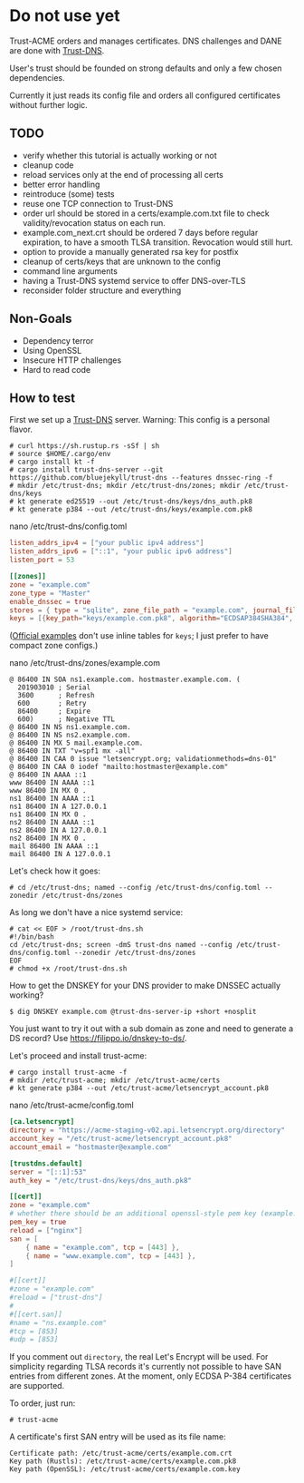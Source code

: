 # Do not use yet
Trust-ACME orders and manages certificates. DNS challenges and DANE are done with [Trust-DNS](https://github.com/bluejekyll/trust-dns).

User's trust should be founded on strong defaults and only a few chosen dependencies.

Currently it just reads its config file and orders all configured certificates without further logic.

## TODO
* verify whether this tutorial is actually working or not
* cleanup code
* reload services only at the end of processing all certs
* better error handling
* reintroduce (some) tests
* reuse one TCP connection to Trust-DNS
* order url should be stored in a certs/example.com.txt file to check validity/revocation status on each run.
* example.com_next.crt should be ordered 7 days before regular expiration, to have a smooth TLSA transition. Revocation would still hurt.
* option to provide a manually generated rsa key for postfix
* cleanup of certs/keys that are unknown to the config
* command line arguments
* having a Trust-DNS systemd service to offer DNS-over-TLS
* reconsider folder structure and everything

## Non-Goals
* Dependency terror
* Using OpenSSL
* Insecure HTTP challenges
* Hard to read code

## How to test

First we set up a [Trust-DNS](https://github.com/bluejekyll/trust-dns) server. Warning: This config is a personal flavor.
```console
# curl https://sh.rustup.rs -sSf | sh
# source $HOME/.cargo/env
# cargo install kt -f
# cargo install trust-dns-server --git https://github.com/bluejekyll/trust-dns --features dnssec-ring -f
# mkdir /etc/trust-dns; mkdir /etc/trust-dns/zones; mkdir /etc/trust-dns/keys
# kt generate ed25519 --out /etc/trust-dns/keys/dns_auth.pk8
# kt generate p384 --out /etc/trust-dns/keys/example.com.pk8
```

nano /etc/trust-dns/config.toml
```toml
listen_addrs_ipv4 = ["your public ipv4 address"]
listen_addrs_ipv6 = ["::1", "your public ipv6 address"]
listen_port = 53

[[zones]]
zone = "example.com"
zone_type = "Master"
enable_dnssec = true
stores = { type = "sqlite", zone_file_path = "example.com", journal_file_path = "example.com.jrnl", allow_update = true }
keys = [{key_path="keys/example.com.pk8", algorithm="ECDSAP384SHA384", is_zone_signing_key=true}, {key_path="keys/dns_auth.pk8", algorithm="ED25519", is_zone_update_auth=true}]
```
([Official examples](https://github.com/bluejekyll/trust-dns/blob/master/crates/server/tests/named_test_configs/dnssec_with_update.toml) don't use inline tables for `keys`; I just prefer to have compact zone configs.)

nano /etc/trust-dns/zones/example.com
```
@ 86400 IN SOA ns1.example.com. hostmaster.example.com. (
  201903010 ; Serial
  3600      ; Refresh
  600       ; Retry
  86400     ; Expire
  600)      ; Negative TTL
@ 86400 IN NS ns1.example.com.
@ 86400 IN NS ns2.example.com.
@ 86400 IN MX 5 mail.example.com.
@ 86400 IN TXT "v=spf1 mx -all"
@ 86400 IN CAA 0 issue "letsencrypt.org; validationmethods=dns-01"
@ 86400 IN CAA 0 iodef "mailto:hostmaster@example.com"
@ 86400 IN AAAA ::1
www 86400 IN AAAA ::1
www 86400 IN MX 0 .
ns1 86400 IN AAAA ::1
ns1 86400 IN A 127.0.0.1
ns1 86400 IN MX 0 .
ns2 86400 IN AAAA ::1
ns2 86400 IN A 127.0.0.1
ns2 86400 IN MX 0 .
mail 86400 IN AAAA ::1
mail 86400 IN A 127.0.0.1
```

Let's check how it goes:
```console
# cd /etc/trust-dns; named --config /etc/trust-dns/config.toml --zonedir /etc/trust-dns/zones
```

As long we don't have a nice systemd service:
```console
# cat << EOF > /root/trust-dns.sh
#!/bin/bash
cd /etc/trust-dns; screen -dmS trust-dns named --config /etc/trust-dns/config.toml --zonedir /etc/trust-dns/zones
EOF
# chmod +x /root/trust-dns.sh
```

How to get the DNSKEY for your DNS provider to make DNSSEC actually working?
```console
$ dig DNSKEY example.com @trust-dns-server-ip +short +nosplit
```
You just want to try it out with a sub domain as zone and need to generate a DS record?
Use https://filippo.io/dnskey-to-ds/.

Let's proceed and install trust-acme:
```console
# cargo install trust-acme -f
# mkdir /etc/trust-acme; mkdir /etc/trust-acme/certs
# kt generate p384 --out /etc/trust-acme/letsencrypt_account.pk8
```
nano /etc/trust-acme/config.toml
```toml
[ca.letsencrypt]
directory = "https://acme-staging-v02.api.letsencrypt.org/directory"
account_key = "/etc/trust-acme/letsencrypt_account.pk8"
account_email = "hostmaster@example.com"

[trustdns.default]
server = "[::1]:53"
auth_key = "/etc/trust-dns/keys/dns_auth.pk8"

[[cert]]
zone = "example.com"
# whether there should be an additional openssl-style pem key (example.com.key)
pem_key = true
reload = ["nginx"]
san = [
    { name = "example.com", tcp = [443] },
    { name = "www.example.com", tcp = [443] },
]

#[[cert]]
#zone = "example.com"
#reload = ["trust-dns"]
#
#[[cert.san]]
#name = "ns.example.com"
#tcp = [853]
#udp = [853]
```
If you comment out `directory`, the real Let's Encrypt will be used. For simplicity regarding TLSA records it's currently not possible to have SAN entries from different zones. At the moment, only ECDSA P-384 certificates are supported.

To order, just run:
```console
# trust-acme
```

A certificate's first SAN entry will be used as its file name:
```
Certificate path: /etc/trust-acme/certs/example.com.crt
Key path (Rustls): /etc/trust-acme/certs/example.com.pk8
Key path (OpenSSL): /etc/trust-acme/certs/example.com.key
```
